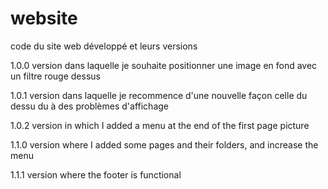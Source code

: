 # website
code du site web développé et leurs versions

1.0.0
version dans laquelle je souhaite positionner une image en fond avec un filtre rouge dessus

1.0.1
version dans laquelle je recommence d'une nouvelle façon celle du dessu du à des problèmes d'affichage

1.0.2
version in which I added a menu at the end of the first page picture

1.1.0
version where I added some pages and their folders, and increase the menu

1.1.1
version where the footer is functional 
